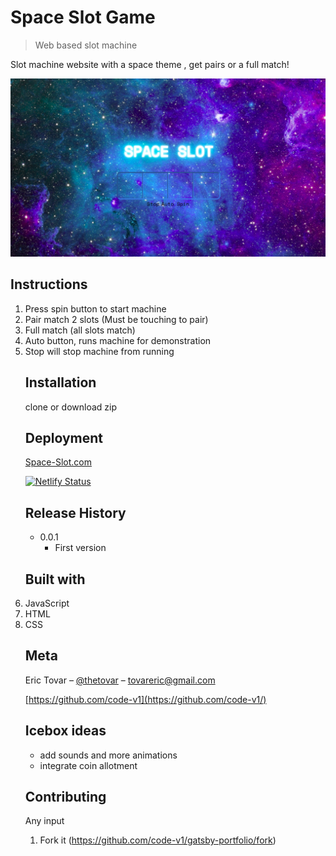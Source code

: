 # Space Slot Game

> Web based slot machine

Slot machine website with a space theme , get pairs or a full match!

![slot screenshot](slot-game-screenshot.png)

## Instructions

<ol>
<li>Press spin button to start machine
<li>Pair match 2 slots (Must be touching to pair)
<li>Full match (all slots match)
<li>Auto button, runs machine for demonstration
<li>Stop will stop machine from running


## Installation

clone or download zip 

## Deployment 

[Space-Slot.com](space-slot-6750b5.netlify.com)

[![Netlify Status](https://api.netlify.com/api/v1/badges/925e0bc6-786d-4054-a318-a1b7a73dc4a5/deploy-status)](https://app.netlify.com/sites/space-slot-6750b5/deploys)

## Release History

- 0.0.1
  - First version

## Built with

<li>JavaScript
<li>HTML
<li>CSS


## Meta

Eric Tovar – [@thetovar](https://twitter.com/thetovar) – tovareric@gmail.com



[https://github.com/code-v1](https://github.com/code-v1/)

## Icebox ideas 

- add sounds and more animations
- integrate coin allotment 


## Contributing

Any input

1. Fork it (<https://github.com/code-v1/gatsby-portfolio/fork>)
